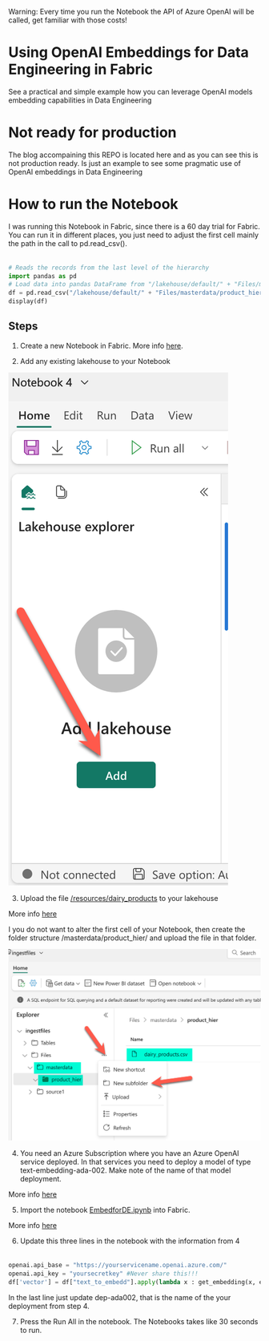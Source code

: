 Warning:
Every time you run the Notebook the API of Azure OpenAI will be called, get familiar with those costs!



# Using OpenAI Embeddings for Data Engineering in Fabric
See a practical and simple example how you can leverage OpenAI models embedding capabilities in Data Engineering

# Not ready for production
The blog accompaining this REPO is located here and as you can see this is not production ready. Is just an example to see some pragmatic use of OpenAI embeddings in Data Engineering

# How to run the Notebook

I was running this Notebook in Fabric, since there is a 60 day trial for Fabric. You can run it in different places, you just need to adjust the first cell mainly the path in the call to pd.read_csv().

```python

# Reads the records from the last level of the hierarchy
import pandas as pd
# Load data into pandas DataFrame from "/lakehouse/default/" + "Files/masterdata/product_hier/dairy_products.csv"
df = pd.read_csv("/lakehouse/default/" + "Files/masterdata/product_hier/dairy_products.csv")
display(df)
```

## Steps
1. Create a new Notebook in Fabric. More info [here](https://learn.microsoft.com/en-us/fabric/data-engineering/how-to-use-notebook#create-a-new-notebook).

2. Add any existing lakehouse to your Notebook

![Screeshot of adding lakehouse to notebook](resources/images/AddLakehouse.png)

3. Upload the file [/resources/dairy_products](/resources/dairy_products.csv) to your lakehouse

More info [here](https://learn.microsoft.com/en-us/fabric/data-engineering/load-data-lakehouse#local-file-upload)

I you do not want to alter the first cell of your Notebook, then create the folder structure /masterdata/product_hier/ and upload the file in that folder.

![Screeshot folder structure](resources/images/folders.png)

4. You need an Azure Subscription where you have an Azure OpenAI service deployed. In that services you need to deploy a model of type text-embedding-ada-002. Make note of the name of that model deployment.

More info [here](https://learn.microsoft.com/en-us/azure/ai-services/openai/how-to/create-resource?pivots=web-portal)

5. Import the notebook [EmbedforDE.ipynb](/EmbedforDE.ipynb) into Fabric. 

More info [here](https://learn.microsoft.com/en-us/fabric/data-engineering/how-to-use-notebook#import-existing-notebooks)


6. Update this three lines in the notebook with the information from 4

```python

openai.api_base = "https://yourservicename.openai.azure.com/"
openai.api_key = "yoursecretkey" #Never share this!!!
df['vector'] = df["text_to_embedd"].apply(lambda x : get_embedding(x, engine = 'dep-ada002'))
```

In the last line just update dep-ada002, that is the name of the your deployment from step 4.

7. Press the Run All in the notebook. The Notebooks takes like 30 seconds to run.


